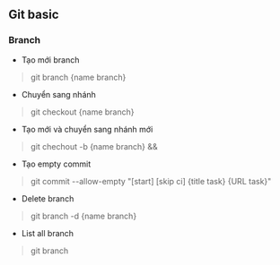 ## Git basic
### Branch
* Tạo mới branch
>git branch {name branch}
* Chuyển sang nhánh
> git checkout {name branch}
* Tạo mới và chuyển sang nhánh mới
> git chechout -b {name branch} && 
* Tạo empty commit
> git commit --allow-empty "[start] [skip ci] {title task} {URL task}"
* Delete branch
> git branch -d {name branch}
* List all branch
> git branch

